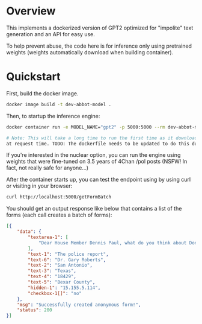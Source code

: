 # Overview

This implements a dockerized version of GPT2 optimized for "impolite" text generation and an API for easy use.

To help prevent abuse, the code here is for inference only using pretrained weights (weights automatically download
when building container).

# Quickstart

First, build the docker image.

```bash
docker image build -t dev-abbot-model .
```

Then, to startup the inference engine:

```bash
docker container run -e MODEL_NAME="gpt2" -p 5000:5000 --rm dev-abbot-model

# Note: This will take a long time to run the first time as it downloads the pretrained weights from hugging faces
at request time. TODO: The dockerfile needs to be updated to do this during the image build.
```

If you're interested in the nuclear option, you can run the engine using weights that were fine-tuned on 3.5 years of
4Chan /pol posts (NSFW! In fact, not really safe for anyone...)

After the container starts up, you can test the endpoint using by using curl or visiting in your browser:

```bash
curl http://localhost:5000/getFormBatch
```

You should get an output response like below that contains a list of the forms (each call creates a batch of forms):

```json
[{
    "data": {
        "textarea-1": [
            "Dear House Member Dennis Paul, what do you think about Donald Trump? Is it wise to let him run the show and not the media? I have a question for you. What would you do if Hillary was elected? Would you join the NRA? No, I would not. What would you do if Trump were to lose? NRA..."
        ],
        "text-1": "The police report",
        "text-6": "Dr. Gary Roberts",
        "text-2": "San Antonio",
        "text-3": "Texas",
        "text-4": "18429",
        "text-5": "Bexar County",
        "hidden-1": "15.155.5.114",
        "checkbox-1[]": "no"
    },
    "msg": "Successfully created anonymous form!",
    "status": 200
}]
```